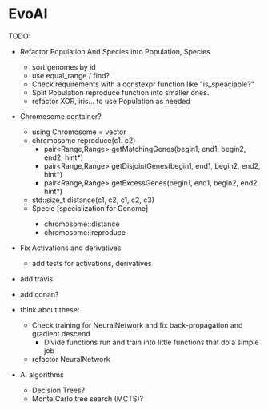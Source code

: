 # EvoAI #

TODO:
* Refactor Population And Species into Population<T>, Species<T>
    * sort genomes by id
    * use equal_range / find?
    * Check requirements with a constexpr function like "is_speaciable?"
    * Split Population reproduce function into smaller ones.
    * refactor XOR, iris... to use Population<Genome> as needed
* Chromosome container?
    * using Chromosome = vector<T>
    * chromosome reproduce(c1. c2)
        - pair<Range<T>,Range<T>> getMatchingGenes(begin1, end1, begin2, end2, hint*)
        - pair<Range<T>,Range<T>> getDisjointGenes(begin1, end1, begin2, end2, hint*)
        - pair<Range<T>,Range<T>> getExcessGenes(begin1, end1, begin2, end2, hint*)
    * std::size_t distance(c1, c2, c1, c2, c3)
    * Specie<Chromosome> [specialization for Genome]
        - chromosome::distance
        - chromosome::reproduce
* Fix Activations and derivatives
    * add tests for activations, derivatives
* add travis
* add conan?

* think about these:
    * Check training for NeuralNetwork and fix back-propagation and gradient descend
        * Divide functions run and train into little functions that do a simple job
    * refactor NeuralNetwork
* AI algorithms
    * Decision Trees?
    * Monte Carlo tree search (MCTS)?
